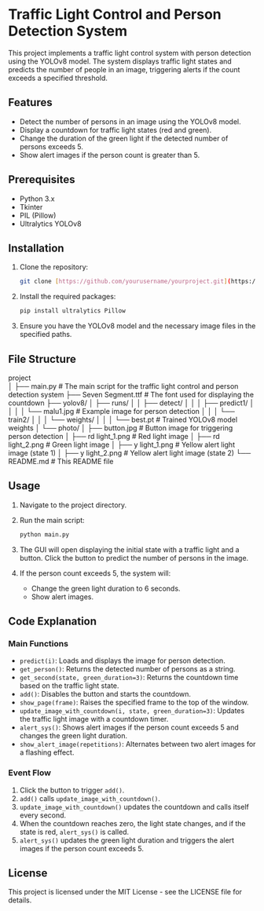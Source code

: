 # Traffic Light Control and Person Detection System

This project implements a traffic light control system with person detection using the YOLOv8 model. The system displays traffic light states and predicts the number of people in an image, triggering alerts if the count exceeds a specified threshold.

## Features

- Detect the number of persons in an image using the YOLOv8 model.
- Display a countdown for traffic light states (red and green).
- Change the duration of the green light if the detected number of persons exceeds 5.
- Show alert images if the person count is greater than 5.

## Prerequisites

- Python 3.x
- Tkinter
- PIL (Pillow)
- Ultralytics YOLOv8

## Installation

1. Clone the repository:
    ```sh
    git clone [https://github.com/yourusername/yourproject.git](https://github.com/Samlue1119/final_project_yolov8.git)
    ```

2. Install the required packages:
    ```sh
    pip install ultralytics Pillow
    ```

3. Ensure you have the YOLOv8 model and the necessary image files in the specified paths.

## File Structure

project  
│
├── main.py # The main script for the traffic light control and person detection system
├── Seven Segment.ttf # The font used for displaying the countdown
├── yolov8/
│ ├── runs/
│ │ ├── detect/
│ │ │ ├── predict1/
│ │ │ │ └── malu1.jpg # Example image for person detection
│ │ │ └── train2/
│ │ │ └── weights/
│ │ │ └── best.pt # Trained YOLOv8 model weights
│ └── photo/
│ ├── button.jpg # Button image for triggering person detection
│ ├── rd light_1.png # Red light image
│ ├── rd light_2.png # Green light image
│ ├── y light_1.png # Yellow alert light image (state 1)
│ ├── y light_2.png # Yellow alert light image (state 2)
└── README.md # This README file

## Usage

1. Navigate to the project directory.

2. Run the main script:
    ```sh
    python main.py
    ```

3. The GUI will open displaying the initial state with a traffic light and a button. Click the button to predict the number of persons in the image.

4. If the person count exceeds 5, the system will:
   - Change the green light duration to 6 seconds.
   - Show alert images.

## Code Explanation

### Main Functions

- `predict(i)`: Loads and displays the image for person detection.
- `get_person()`: Returns the detected number of persons as a string.
- `get_second(state, green_duration=3)`: Returns the countdown time based on the traffic light state.
- `add()`: Disables the button and starts the countdown.
- `show_page(frame)`: Raises the specified frame to the top of the window.
- `update_image_with_countdown(i, state, green_duration=3)`: Updates the traffic light image with a countdown timer.
- `alert_sys()`: Shows alert images if the person count exceeds 5 and changes the green light duration.
- `show_alert_image(repetitions)`: Alternates between two alert images for a flashing effect.

### Event Flow

1. Click the button to trigger `add()`.
2. `add()` calls `update_image_with_countdown()`.
3. `update_image_with_countdown()` updates the countdown and calls itself every second.
4. When the countdown reaches zero, the light state changes, and if the state is red, `alert_sys()` is called.
5. `alert_sys()` updates the green light duration and triggers the alert images if the person count exceeds 5.

## License

This project is licensed under the MIT License - see the LICENSE file for details.
